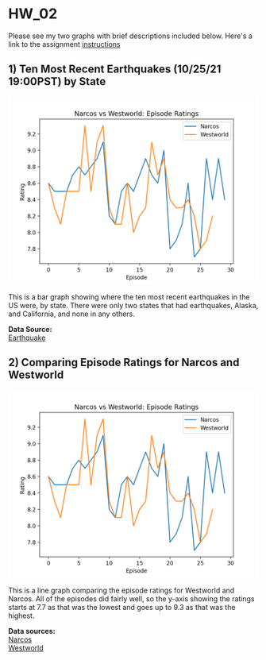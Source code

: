 # HW_02

Please see my two graphs with brief descriptions included below.
Here's a link to the assignment [instructions](https://github.com/mikeizbicki/cmc-csci040)

## 1) Ten Most Recent Earthquakes (10/25/21 19:00PST) by State 
![Ten Most Recent Earthquakes](https://raw.githubusercontent.com/laurenleadbetter/HW_02/main/Narcos%20V%20westworld%20ratings.png)

This is a bar graph showing where the ten most recent earthquakes in the US were, by state. There were only two states that had earthquakes, Alaska, and California, and none in any others. 

**Data Source:**
<br>
[Earthquake](https://earthquake.usgs.gov/earthquakes/feed/v1.0/summary/all_hour.geojson)

## 2) Comparing Episode Ratings for Narcos and Westworld 
![Narcos vs Westworld ratings](https://github.com/laurenleadbetter/HW_02/blob/main/Narcos%20V%20westworld%20ratings.png)

This is a line graph comparing the episode ratings for Westworld and Narcos. All of the episodes did fairly well, so the y-axis showing the ratings starts at 7.7 as that was the lowest and goes up to 9.3 as that was the highest.

**Data sources:**
<br>
[Narcos](http://api.tvmaze.com/singlesearch/shows?q=narcos&embed=episodes)
</br>
[Westworld](http://api.tvmaze.com/singlesearch/shows?q=westworld&embed=episodes)
